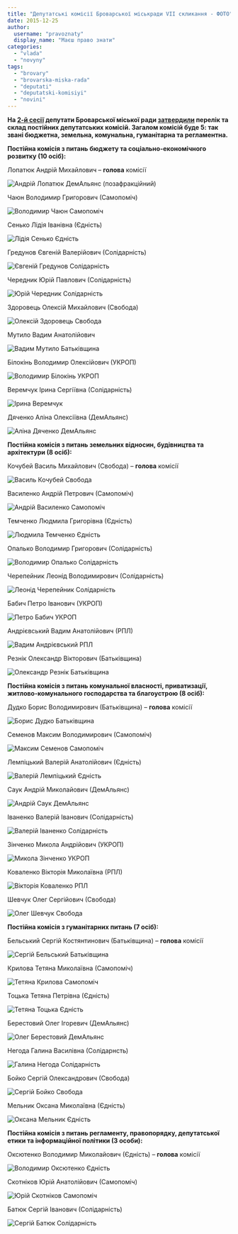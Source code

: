 ```yaml
---
title: "Депутатські комісії Броварської міськради VII скликання - ФОТО"
date: 2015-12-25
author: 
  username: "pravoznaty"
  display_name: "Маєш право знати"
categories: 
  - "vlada"
  - "novyny"
tags: 
  - "brovary"
  - "brovarska-miska-rada"
  - "deputati"
  - "deputatski-komisiyi"
  - "novini"
---
```


**На [2-й сесії](https://mpz.brovary.org/usi-zradyly-vsih-yak-zrujnuvalas-tak-i-ne-stvorena-koalitsiya-demokratychnyh-syl/) депутати Броварської міської ради [затвердили](https://brovary-rada.gov.ua/r%D1%96shennya-m%D1%96sko%D1%97-radi-v%D1%96d-2212-2015-%E2%84%96-08-02-07-pro-utvorennya-post%D1%96inikh-kom%D1%96s%D1%96i-zatverdzhennya-k%D1%96lk) перелік та склад постійних депутатських комісій. Загалом комісій буде 5: так звані бюджетна, земельна, комунальна, гуманітарна та регламентна.**

**Постійна комісія з питань бюджету та соціально-економічного розвитку (10 осіб):**

Лопатюк Андрій Михайлович – **голова** комісії

![Андрій Лопатюк ДемАльянс (позафракційний)](https://mpz.brovary.org/wp-content/uploads/2015/12/Andrij-Lopatyuk-DemAlyans-pozafraktsijnyj.jpg)

Чаюн Володимир Григорович (Самопоміч)

![Володимир Чаюн Самопоміч](https://mpz.brovary.org/wp-content/uploads/2015/12/Volodymyr-CHayun-Samopomich.jpg)

Сенько Лідія Іванівна (Єдність)

![Лідія Сенько Єдність](https://mpz.brovary.org/wp-content/uploads/2015/12/Lidiya-Senko-YEdnist.png)

Гредунов Євгеній Валерійович (Солідарність)

![Євгеній Гредунов Солідарність](https://mpz.brovary.org/wp-content/uploads/2015/12/YEvgenij-Gredunov-Solidarnist.jpg)

Чередник Юрій Павлович (Солідарність)

![Юрій Чередник Солідарність](https://mpz.brovary.org/wp-content/uploads/2015/12/YUrij-CHerednyk-Solidarnist.jpg)

Здоровець Олексій Михайлович (Свобода)

![Олексій Здоровець Свобода](https://mpz.brovary.org/wp-content/uploads/2015/12/Oleksij-Zdorovets-Svoboda.jpg)

Мутило Вадим Анатолійович

![Вадим Мутило Батьківщина](https://mpz.brovary.org/wp-content/uploads/2015/12/Vadym-Mutylo-Batkivshhyna.jpg)

Білокінь Володимир Олексійович (УКРОП)

![Володимир Білокінь УКРОП](https://mpz.brovary.org/wp-content/uploads/2015/12/Volodymyr-Bilokin-UKROP.jpg)

Веремчук Ірина Сергіївна (Солідарність)

![Ірина Веремчук](https://mpz.brovary.org/wp-content/uploads/2015/12/Iryna-Veremchuk.jpg)

Дяченко Аліна Олексіївна (ДемАльянс)

![Аліна Дяченко ДемАльянс](https://mpz.brovary.org/wp-content/uploads/2015/12/Alina-Dyachenko-DemAlyans.jpg)

**Постійна комісія з питань земельних відносин, будівництва та архітектури (8 осіб):**

Кочубей Василь Михайлович (Свобода) – **голова** комісії

![Василь Кочубей Свобода](https://mpz.brovary.org/wp-content/uploads/2015/12/Vasyl-Kochubej-Svoboda.jpg)

Василенко Андрій Петрович (Самопоміч)

![Андрій Василенко Самопоміч](https://mpz.brovary.org/wp-content/uploads/2015/12/Andrij-Vasylenko-Samopomich.jpg)

Темченко Людмила Григорівна (Єдність)

![Людмила Темченко Єдність](https://mpz.brovary.org/wp-content/uploads/2015/12/Lyudmyla-Temchenko-YEdnist.jpg)

Опалько Володимир Григорович (Солідарність)

![Володимир Опалько Солідарність](https://mpz.brovary.org/wp-content/uploads/2015/12/Volodymyr-Opalko-Solidarnist.jpg)

Черепейник Леонід Володимирович (Солідарність)

![Леонід Черепейник Солідарність](https://mpz.brovary.org/wp-content/uploads/2015/12/Leonid-CHerepejnyk-Solidarnist.jpg)

Бабич Петро Іванович (УКРОП)

![Петро Бабич УКРОП](https://mpz.brovary.org/wp-content/uploads/2015/12/Petro-Babych-UKROP.jpg)

Андрієвський Вадим Анатолійович (РПЛ)

![Вадим Андрієвський РПЛ](https://mpz.brovary.org/wp-content/uploads/2015/12/Vadym-Andriyevskyj-RPL.jpg)

Резнік Олександр Вікторович (Батьківщина)

![Олександр Резнік Батьківщина](https://mpz.brovary.org/wp-content/uploads/2015/12/Oleksandr-Reznik-Batkivshhyna.jpg)

**Постійна комісія з питань комунальної власності, приватизації, житлово-комунального господарства та благоустрою (8 осіб):**

Дудко Борис Володимирович (Батьківщина) – **голова** комісії

![Борис Дудко Батьківщина](https://mpz.brovary.org/wp-content/uploads/2015/12/Borys-Dudko-Batkivshhyna.jpg)

Семенов Максим Володимирович (Самопоміч)

![Максим Семенов Самопоміч](https://mpz.brovary.org/wp-content/uploads/2015/12/Maksym-Semenov-Samopomich.jpg)

Лемпіцький Валерій Анатолійович (Єдність)

![Валерій Лемпіцький Єдність](https://mpz.brovary.org/wp-content/uploads/2015/12/Valerij-Lempitskyj-YEdnist.jpg)

Саук Андрій Миколайович (ДемАльянс)

![Андрій Саук ДемАльянс](https://mpz.brovary.org/wp-content/uploads/2015/12/Andrij-Sauk-DemAlyans.jpg)

Іваненко Валерій Іванович (Солідарність)

![Валерій Іваненко Солідарність](https://mpz.brovary.org/wp-content/uploads/2015/12/Valerij-Ivanenko-Solidarnist.jpg)

Зінченко Микола Андрійович (УКРОП)

![Микола Зінченко УКРОП](https://mpz.brovary.org/wp-content/uploads/2015/12/Mykola-Zinchenko-UKROP.jpg)

Коваленко Вікторія Миколаївна (РПЛ)

![Вікторія Коваленко РПЛ](https://mpz.brovary.org/wp-content/uploads/2015/12/Viktoriya-Kovalenko-RPL.jpg)

Шевчук Олег Сергійович (Свобода)

![Олег Шевчук Свобода](https://mpz.brovary.org/wp-content/uploads/2015/12/Oleg-SHevchuk-Svoboda.jpg)

**Постійна комісія з гуманітарних питань (7 осіб):**

Бельський Сергій Костянтинович (Батьківщина) – **голова** комісії

![Сергій Бельський Батьківщина](https://mpz.brovary.org/wp-content/uploads/2015/12/Sergij-Belskyj-Batkivshhyna.jpg)

Крилова Тетяна Миколаївна (Самопоміч)

![Тетяна Крилова Самопоміч](https://mpz.brovary.org/wp-content/uploads/2015/12/Tetyana-Krylova-Samopomich.jpg)

Тоцька Тетяна Петрівна (Єдність)

![Тетяна Тоцька Єдність](https://mpz.brovary.org/wp-content/uploads/2015/12/Tetyana-Totska-YEdnist.jpg)

Берестовий Олег Ігоревич (ДемАльянс)

![Олег Берестовий ДемАльянс](https://mpz.brovary.org/wp-content/uploads/2015/12/Oleg-Berestovyj-DemAlyans.jpg)

Негода Галина Василівна (Солідарнсть)

![Галина Негода Солідарність](https://mpz.brovary.org/wp-content/uploads/2015/12/Galyna-Negoda-Solidarnist.png)

Бойко Сергій Олександрович (Свобода)

![Сергій Бойко Свобода](https://mpz.brovary.org/wp-content/uploads/2015/12/Sergij-Bojko-Svoboda.jpg)

Мельник Оксана Миколаївна (Єдність)

![Оксана Мельник Єдність](https://mpz.brovary.org/wp-content/uploads/2015/12/Oksana-Melnyk-YEdnist.jpg)

**Постійна комісія з питань регламенту, правопорядку, депутатської етики та інформаційної політики (3 особи):**

Оксютенко Володимир Миколайович (Єдність) – **голова** комісії

![Володимир Оксютенко Єдність](https://mpz.brovary.org/wp-content/uploads/2015/12/Volodymyr-Oksyutenko-YEdnist.jpg)

Скотніков Юрій Анатолійович (Самопоміч)

![Юрій Скотніков Самопоміч](https://mpz.brovary.org/wp-content/uploads/2015/12/YUrij-Skotnikov-Samopomich.jpg)

Батюк Сергій Іванович (Солідарність)

![Сергій Батюк Солідарність](https://mpz.brovary.org/wp-content/uploads/2015/12/Sergij-Batyuk-Solidarnist.jpg)
